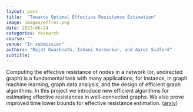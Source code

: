 ```yaml
---
layout: post
title:  "Towards Optimal Effective Resistance Estimation"
image: images/effres.png
date: 2023-06-24
categories: research
course: ""  
venue: "In submission"
authors: "Rajat Dwarknath, Ishani Karmarkar, and Aaron Sidford"
subtitle:
---
```

Computing the effective resistance of nodes in a network (or, undirected graph) is a fundamental task with many applications, for instance, in graph machine learning, graph data analysis, and the design of efficient graph algorithms. In this project we introduce new efficient algorithms for estimating effective resistances in well-connected graphs. We also prove improved time lower bounds for effective resistance estimation. (<a href="https://arxiv.org/abs/2306.14820">arxiv</a>)
